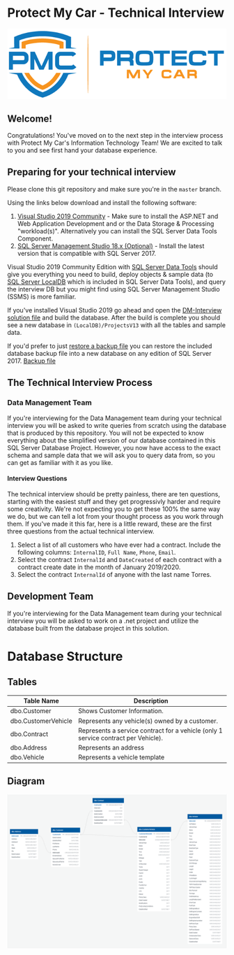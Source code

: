 # Protect My Car - Technical Interview

![](Docs/Images/protect-my-car-logo-large.png)

## Welcome!

Congratulations! You've moved on to the next step in the interview process with Protect My Car's Information Technology Team! We are excited to talk to you and see first hand your database experience.

## Preparing for your technical interview

Please clone this git repository and make sure you're in the `master` branch. 

Using the links below download and install the following software:

1. [Visual Studio 2019 Community](https://visualstudio.microsoft.com/) - Make sure to install the ASP.NET and Web Application Development and or the Data Storage & Processing "workload(s)". Alternatively you can install the SQL Server Data Tools Component.
2. [SQL Server Management Studio 18.x (Optional)](https://docs.microsoft.com/en-us/sql/ssms/download-sql-server-management-studio-ssms?view=sql-server-2017) - Install the latest version that is compatible with SQL Server 2017.

Visual Studio 2019 Community Edition with [SQL Server Data Tools](https://docs.microsoft.com/en-us/sql/ssdt/download-sql-server-data-tools-ssdt?view=sql-server-2017) should give you everything you need to build, deploy objects & sample data (to [SQL Server LocalDB](https://docs.microsoft.com/en-us/sql/database-engine/configure-windows/sql-server-express-localdb?view=sql-server-2017) which is included in SQL Server Data Tools), and query the interview DB but you might find using SQL Server Management Studio (SSMS) is more familiar.

If you've installed Visual Studio 2019 go ahead and open the [DM-Interview solution file](/DM-Interview.sln) and build the database. After the build is complete you should see a new database in `(LocalDB)/ProjectsV13` with all the tables and sample data.

If you'd prefer to just [restore a backup file](/Docs/RestoreFromBackup.md) you can restore the included database backup file into a new database on any edition of SQL Server 2017. [Backup file](/Docs/Files/InterviewDB.bak)

## The Technical Interview Process

### Data Management Team

If you're interviewing for the Data Management team during your technical interview you will be asked to write queries from scratch using the database that is produced by this repository. You will not be expected to know everything about the simplified version of our database contained in this SQL Server Database Project. However, you now have access to the exact schema and sample data that we will ask you to query data from, so you can get as familiar with it as you like.

#### Interview Questions

The technical interview should be pretty painless, there are ten questions, starting with the easiest stuff and they get progressivly harder and require some creativity. We're not expecting you to get these 100% the same way we do, but we can tell a lot from your thought process as you work through them. If you've made it this far, here is a little reward, these are the first three questions from the actual technical interview. 

1. Select a list of all customers who have ever had a contract. Include the following columns: `InternalID`, `Full Name`, `Phone`, `Email`. 
2. Select the contract `InternalId` and `DateCreated` of each contract with a contract create date in the month of January 2019/2020.
3. Select the contract `InternalId` of anyone with the last name Torres.

## Development Team

If you're interviewing for the Data Management team during your technical interview you will be asked to work on a .net project and utilize the database built from the database project in this solution.

# Database Structure

## Tables

|Table Name|Description|
|----------|-----------|
|dbo.Customer|Shows Customer Information.|
|dbo.CustomerVehicle|Represents any vehicle(s) owned by a customer.|
|dbo.Contract|Represents a service contract for a vehicle (only 1 service contract per Vehicle).|
|dbo.Address|Represents an address|
|dbo.Vehicle|Represents a vehicle template|

## Diagram

![](Docs/Images/DB-Interview_Diagram.png)
